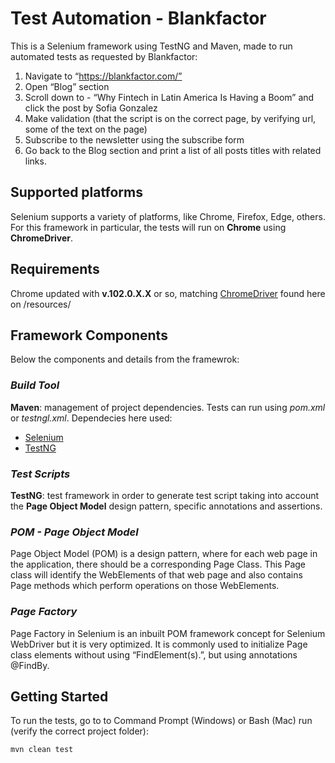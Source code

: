 # Test Automation - Blankfactor
This is a Selenium framework using TestNG and Maven, made to run automated tests as requested by Blankfactor:
1. Navigate to “https://blankfactor.com/”
2. Open “Blog” section
3. Scroll down to - “Why Fintech in Latin America Is Having a Boom” and click the post by Sofia Gonzalez
4. Make validation (that the script is on the correct page, by verifying url, some of the text on the page)
5. Subscribe to the newsletter using the subscribe form 
6. Go back to the Blog section and print a list of all posts titles with related links.


## Supported platforms
Selenium supports a variety of platforms, like Chrome, Firefox, Edge, others. For this framework in particular, the tests will run on **Chrome** using **ChromeDriver**.


## Requirements
Chrome updated with **v.102.0.X.X** or so, matching [ChromeDriver](https://chromedriver.chromium.org/downloads) found here on /resources/


## Framework Components
Below the components and details from the framewrok:

### *Build Tool*
**Maven**: management of project dependencies. Tests can run using *pom.xml* or *testngl.xml*.
Dependecies here used:
- [Selenium](https://mvnrepository.com/artifact/org.seleniumhq.selenium/selenium-java)
- [TestNG](https://mvnrepository.com/artifact/org.testng/testng)

### *Test Scripts*
**TestNG**: test framework in order to generate test script taking into account the **Page Object Model** design pattern, specific annotations and assertions.

### *POM - Page Object Model*
Page Object Model (POM) is a design pattern, where for each web page in the application, there should be a corresponding Page Class. This Page class will identify the WebElements of that web page and also contains Page methods which perform operations on those WebElements.

### *Page Factory*
Page Factory in Selenium is an inbuilt POM framework concept for Selenium WebDriver but it is very optimized. It is commonly used to initialize Page class elements without using “FindElement(s).”, but using annotations @FindBy.


## Getting Started
To run the tests, go to to Command Prompt (Windows) or Bash (Mac) run (verify the correct project folder):
```
mvn clean test
```
